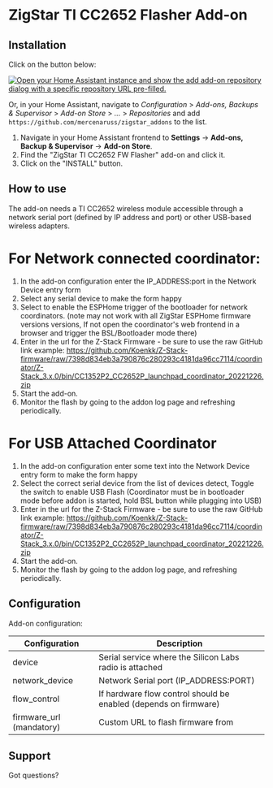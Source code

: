 # ZigStar TI CC2652 Flasher Add-on

## Installation

Click on the button below:

[![Open your Home Assistant instance and show the add add-on repository dialog with a specific repository URL pre-filled.](https://my.home-assistant.io/badges/supervisor_add_addon_repository.svg)](https://my.home-assistant.io/redirect/supervisor_add_addon_repository/?repository_url=https%3A%2F%2Fgithub.com%2Fmercenaruss%2Fzigstar_addons)

Or, in your Home Assistant, navigate to _Configuration_ > _Add-ons, Backups & Supervisor_ > _Add-on Store_ > _..._ > _Repositories_ and add `https://github.com/mercenaruss/zigstar_addons` to the list.

1. Navigate in your Home Assistant frontend to **Settings** -> **Add-ons, Backup & Supervisor** -> **Add-on Store**.
2. Find the "ZigStar TI CC2652 FW Flasher" add-on and click it.
3. Click on the "INSTALL" button.

## How to use

The add-on needs a TI CC2652 wireless module accessible through a network
serial port (defined by IP address and port) or other USB-based wireless adapters.

# For Network connected coordinator:
1. In the add-on configuration enter the IP_ADDRESS:port in the Network Device entry form
2. Select any serial device to make the form happy
3. Select to enable the ESPHome trigger of the bootloader for network coordinators.
   (note may not work with all ZigStar  ESPHome firmware versions versions, If not open the coordinator's
   web frontend in a browser and trigger the BSL/Bootloader mode there)
4. Enter in the url for the Z-Stack Firmware - be sure to use the raw GitHub link
   example: https://github.com/Koenkk/Z-Stack-firmware/raw/7398d834eb3a790876c280293c4181da96cc7114/coordinator/Z-Stack_3.x.0/bin/CC1352P2_CC2652P_launchpad_coordinator_20221226.zip
5. Start the add-on.
6. Monitor the flash by going to the addon log page and refreshing periodically.

# For USB Attached Coordinator
1. In the add-on configuration enter some text into the Network Device entry form to make the form happy
2. Select the correct serial device from the list of devices detect, Toggle the switch to enable USB Flash
   (Coordinator must be in bootloader mode before addon is started, hold BSL button while plugging into USB)
3. Enter in the url for the Z-Stack Firmware - be sure to use the raw GitHub link
   example: https://github.com/Koenkk/Z-Stack-firmware/raw/7398d834eb3a790876c280293c4181da96cc7114/coordinator/Z-Stack_3.x.0/bin/CC1352P2_CC2652P_launchpad_coordinator_20221226.zip
4. Start the add-on.
5. Monitor the flash by going to the addon log page, and refreshing periodically.

## Configuration

Add-on configuration:

| Configuration             | Description                                                      |
|---------------------------|------------------------------------------------------------------|
| device                    | Serial service where the Silicon Labs radio is attached          |
| network_device            | Network Serial port (IP_ADDRESS:PORT)                            |
| flow_control              | If hardware flow control should be enabled (depends on firmware) |
| firmware_url (mandatory)  | Custom URL to flash firmware from                                |

## Support

Got questions?

